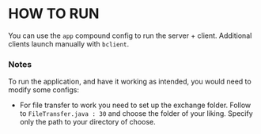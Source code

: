 # HOW TO RUN 

You can use the `app` compound config to run the server + client. Additional clients launch manually with `bclient`.

### Notes 

To run the application, and have it working as intended, you would need to modify some configs:
- For file transfer to work you need to set up the exchange folder. Follow to `FileTransfer.java : 30` and choose the folder of your liking. Specify only the path to your directory of choose.